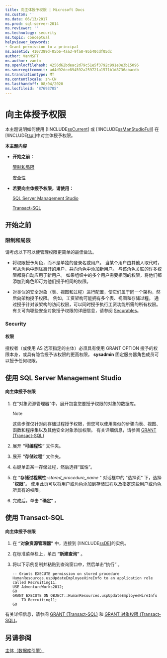 ```yaml
---
title: 向主体授予权限 | Microsoft Docs
ms.custom: ''
ms.date: 06/13/2017
ms.prod: sql-server-2014
ms.reviewer: ''
ms.technology: security
ms.topic: conceptual
helpviewer_keywords:
- Grant permission to a principal
ms.assetid: 4107389d-05b6-4aa3-9fa8-95b40cdf05dc
author: VanMSFT
ms.author: vanto
ms.openlocfilehash: 4256d62bdeac2d79c51e5f3792c991e0e3b15096
ms.sourcegitcommit: ad4d92dce894592a259721a1571b1d8736abacdb
ms.translationtype: MT
ms.contentlocale: zh-CN
ms.lasthandoff: 08/04/2020
ms.locfileid: "87693705"
---
```

# <a name="grant-a-permission-to-a-principal"></a>向主体授予权限
  本主题说明如何使用 [!INCLUDE[ssCurrent](../../../includes/sscurrent-md.md)] 或 [!INCLUDE[ssManStudioFull](../../../includes/ssmanstudiofull-md.md)] 在 [!INCLUDE[tsql](../../../includes/tsql-md.md)]中对主体授予权限。  
  
 **本主题内容**  
  
-   **开始之前：**  
  
     [限制和局限](#Restrictions)  
  
     [安全性](#Security)  
  
-   **若要向主体授予权限，请使用：**  
  
     [SQL Server Management Studio](#SSMSProcedure)  
  
     [Transact-SQL](#TsqlProcedure)  
  
##  <a name="before-you-begin"></a><a name="BeforeYouBegin"></a> 开始之前  
  
###  <a name="limitations-and-restrictions"></a><a name="Restrictions"></a> 限制和局限  
 请考虑以下可以使管理权限更简单的最佳做法。  
  
-   将权限授予角色，而不是单独的登录名或用户。 当某个用户由其他人取代时，可从角色中删除离开的用户，并向角色中添加新用户。 与该角色关联的许多权限都将自动应用于新用户。 如果组织中的多个用户需要相同的权限，将他们都添加到角色即可为他们授予相同的权限。  
  
-   对类似的安全对象（表、视图和过程）进行配置，使它们属于同一个架构，然后向架构授予权限。 例如，工资架构可能拥有多个表、视图和存储过程。 通过授予针对该架构的访问权限，可以同时授予执行工资功能所需的所有权限。 有关可向哪些安全对象授予权限的详细信息，请参阅 [Securables](../securables.md)。  
  
###  <a name="security"></a><a name="Security"></a> Security  
  
####  <a name="permissions"></a><a name="Permissions"></a> 权限  
 授权者（或使用 AS 选项指定的主体）必须具有使用 GRANT OPTION 授予的权限本身，或具有隐含授予该权限的更高权限。 **sysadmin** 固定服务器角色成员可以授予任何权限。  
  
##  <a name="using-sql-server-management-studio"></a><a name="SSMSProcedure"></a> 使用 SQL Server Management Studio  
  
#### <a name="to-grant-permission-to-a-principal"></a>向主体授予权限  
  
1.  在“对象资源管理器”中，展开包含您要授予权限的对象的数据库。  
  
    > [!NOTE]  
    >  这些步骤仅针对向存储过程授予权限，但您可以使用类似的步骤向表、视图、函数和程序集以及其他安全对象添加权限。 有关详细信息，请参阅 [GRANT (Transact-SQL)](/sql/t-sql/statements/grant-transact-sql)  
  
2.  展开 **“可编程性”** 文件夹。  
  
3.  展开 **“存储过程”** 文件夹。  
  
4.  右键单击某一存储过程，然后选择“属性”。  
  
5.  在 "**存储过程属性-**_stored_procedure_name_ " 对话框中的 "选择页" 下，选择 "**权限**"。 使用此页可以将用户或角色添加到存储过程以及指定这些用户或角色所具有的权限。  
  
6.  完成后，单击 **“确定”** 。  
  
##  <a name="using-transact-sql"></a><a name="TsqlProcedure"></a> 使用 Transact-SQL  
  
#### <a name="to-grant-permission-to-a-principal"></a>向主体授予权限  
  
1.  在 **“对象资源管理器”** 中，连接到 [!INCLUDE[ssDE](../../../includes/ssde-md.md)]的实例。  
  
2.  在标准菜单栏上，单击 **“新建查询”** 。  
  
3.  将以下示例复制并粘贴到查询窗口中，然后单击“执行” 。  
  
    ```  
    -- Grants EXECUTE permission on stored procedure HumanResources.uspUpdateEmployeeHireInfo to an application role called Recruiting11.   
    USE AdventureWorks2012;  
    GO  
    GRANT EXECUTE ON OBJECT::HumanResources.uspUpdateEmployeeHireInfo  
        TO Recruiting11;  
    GO  
    ```  
  
 有关详细信息，请参阅 [GRANT (Transact-SQL)](/sql/t-sql/statements/grant-transact-sql) 和 [GRANT 对象权限 (Transact-SQL)](/sql/t-sql/statements/grant-object-permissions-transact-sql)。  
  
## <a name="see-also"></a>另请参阅  
 [主体（数据库引擎）](principals-database-engine.md)  
  
  
